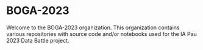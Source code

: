 # BOGA-2023

Welcome to the BOGA-2023 organization. This organization contains various repositories with source code and/or notebooks used for the IA Pau 2023 Data Battle project.
